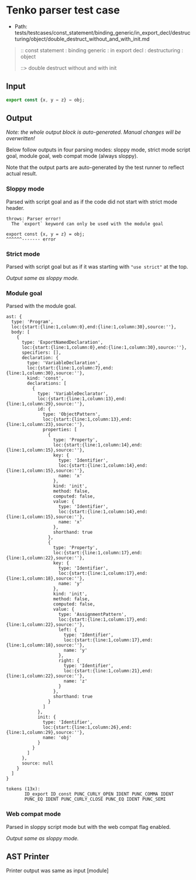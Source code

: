 # Tenko parser test case

- Path: tests/testcases/const_statement/binding_generic/in_export_decl/destructuring/object/double_destruct_without_and_with_init.md

> :: const statement : binding generic : in export decl : destructuring : object
>
> ::> double destruct without and with init

## Input

`````js
export const {x, y = z} = obj;
`````

## Output

_Note: the whole output block is auto-generated. Manual changes will be overwritten!_

Below follow outputs in four parsing modes: sloppy mode, strict mode script goal, module goal, web compat mode (always sloppy).

Note that the output parts are auto-generated by the test runner to reflect actual result.

### Sloppy mode

Parsed with script goal and as if the code did not start with strict mode header.

`````
throws: Parser error!
  The `export` keyword can only be used with the module goal

export const {x, y = z} = obj;
^^^^^^------- error
`````

### Strict mode

Parsed with script goal but as if it was starting with `"use strict"` at the top.

_Output same as sloppy mode._

### Module goal

Parsed with the module goal.

`````
ast: {
  type: 'Program',
  loc:{start:{line:1,column:0},end:{line:1,column:30},source:''},
  body: [
    {
      type: 'ExportNamedDeclaration',
      loc:{start:{line:1,column:0},end:{line:1,column:30},source:''},
      specifiers: [],
      declaration: {
        type: 'VariableDeclaration',
        loc:{start:{line:1,column:7},end:{line:1,column:30},source:''},
        kind: 'const',
        declarations: [
          {
            type: 'VariableDeclarator',
            loc:{start:{line:1,column:13},end:{line:1,column:29},source:''},
            id: {
              type: 'ObjectPattern',
              loc:{start:{line:1,column:13},end:{line:1,column:23},source:''},
              properties: [
                {
                  type: 'Property',
                  loc:{start:{line:1,column:14},end:{line:1,column:15},source:''},
                  key: {
                    type: 'Identifier',
                    loc:{start:{line:1,column:14},end:{line:1,column:15},source:''},
                    name: 'x'
                  },
                  kind: 'init',
                  method: false,
                  computed: false,
                  value: {
                    type: 'Identifier',
                    loc:{start:{line:1,column:14},end:{line:1,column:15},source:''},
                    name: 'x'
                  },
                  shorthand: true
                },
                {
                  type: 'Property',
                  loc:{start:{line:1,column:17},end:{line:1,column:22},source:''},
                  key: {
                    type: 'Identifier',
                    loc:{start:{line:1,column:17},end:{line:1,column:18},source:''},
                    name: 'y'
                  },
                  kind: 'init',
                  method: false,
                  computed: false,
                  value: {
                    type: 'AssignmentPattern',
                    loc:{start:{line:1,column:17},end:{line:1,column:22},source:''},
                    left: {
                      type: 'Identifier',
                      loc:{start:{line:1,column:17},end:{line:1,column:18},source:''},
                      name: 'y'
                    },
                    right: {
                      type: 'Identifier',
                      loc:{start:{line:1,column:21},end:{line:1,column:22},source:''},
                      name: 'z'
                    }
                  },
                  shorthand: true
                }
              ]
            },
            init: {
              type: 'Identifier',
              loc:{start:{line:1,column:26},end:{line:1,column:29},source:''},
              name: 'obj'
            }
          }
        ]
      },
      source: null
    }
  ]
}

tokens (13x):
       ID_export ID_const PUNC_CURLY_OPEN IDENT PUNC_COMMA IDENT
       PUNC_EQ IDENT PUNC_CURLY_CLOSE PUNC_EQ IDENT PUNC_SEMI
`````


### Web compat mode

Parsed in sloppy script mode but with the web compat flag enabled.

_Output same as sloppy mode._

## AST Printer

Printer output was same as input [module]
